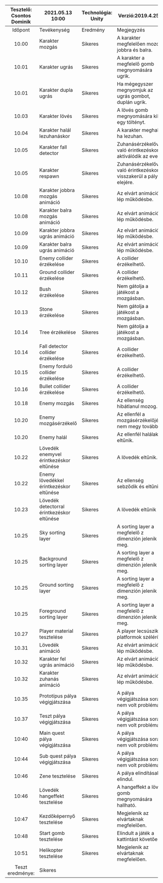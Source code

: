| Tesztelő: Csontos Dominik     | 2021.05.13 10:00     					| Technológia: Unity	|  Verzió:2019.4.25f1                                              	|   	|
|:-----------------------------:|-------------------------------------------|-----------------------|-------------------------------------------------------------------|-------|
| Időpont                   	| Tevékenység			                	| Eredmény           	| Megjegyzés                                                      	|   	|
| 10.00                      	| Karakter mozgás   						| Sikeres            	| A karakter megfelelően mozog jobbra és balra.                     |   	|
| 10.01                      	| Karakter ugrás       						| Sikeres            	| A karakter a megfelelő gomb megnyomására ugrik.	             	|   	|
| 10.01                      	| Karakter dupla ugrás      				| Sikeres            	| Ha mégegyszer megnyomjuk az ugrás gombot, duplán ugrik.     		|   	|
| 10.03                      	| Karakter lövés           					| Sikeres            	| A lövés gomb megnyomására kilő egy töltényt.                     	|   	|
| 10.04                      	| Karakter halál lezuhanáskor       		| Sikeres            	| A karakter meghal, ha lezuhan.						          	|   	|
| 10.05                      	| Karakter fall detector       				| Sikeres            	| Zuhanásérzékelővel való érintkezéskor aktiválódik az event. 		|   	|
| 10.05                     	| Karakter respawn     						| Sikeres            	| Zuhanásérzékelővel való érintkezéskor visszakerül a pálya elejére.|   	|
| 10.08                     	| Karakter jobbra mozgás animáció  			| Sikeres            	| Az elvárt animáció lép működésbe.						         	|   	|
| 10.08                     	| Karakter balra mozgás animáció  			| Sikeres            	| Az elvárt animáció lép működésbe.						          	|   	|
| 10.09                     	| Karakter jobbra ugrás animáció  			| Sikeres            	| Az elvárt animáció lép működésbe.							      	|   	|
| 10.09                     	| Karakter balra ugrás animáció				| Sikeres            	| Az elvárt animáció lép működésbe.   						     	|   	|
| 10.10                     	| Enemy collider érzékelése    				| Sikeres            	| A collider érzékelhető.									      	|   	|
| 10.11                     	| Ground collider érzékelése          		| Sikeres            	| A collider érzékelhető.										   	|   	|
| 10.12                     	| Bush érzékelése			          		| Sikeres            	| Nem gátolja a játékost a mozgásban.							   	|   	|
| 10.13                     	| Stone érzékelése			          		| Sikeres            	| Nem gátolja a játékost a mozgásban.							   	|   	|
| 10.14                     	| Tree érzékelése			          		| Sikeres            	| Nem gátolja a játékost a mozgásban.							   	|   	|
| 10.14                     	| Fall detector collider érzékelése        	| Sikeres            	| A collider érzékelhető.									     	|   	|
| 10.15                     	| Enemy forduló collider érzékelése 		| Sikeres            	| A collider érzékelhető.							              	|   	|
| 10.16                     	| Bullet collider érzékelése  				| Sikeres   			| A collider érzékelhető.						                 	|   	|
| 10.18                      	| Enemy mozgás          					| Sikeres            	| Az ellenség hibátlanul mozog.					                   	|   	|
| 10.20                      	| Enemy mozgásérzékelő           			| Sikeres            	| Az ellenfél a mozgásérzékelőjénél nem megy tovább.		     	|   	|
| 10.20                     	| Enemy halál               				| Sikeres            	| Az ellenfél halálakor eltűnik.						          	|   	|
| 10.22                     	| Lövedék enemyvel érintkezéskor eltűnése   | Sikeres            	| A lövedék eltűnik.								               	|   	|
| 10.22                     	| Enemy lövedékkel érintkezéskor eltűnése   | Sikeres            	| Az ellenség sebződik és eltűnik.						           	|   	|
| 10.23                     	| Lövedék detectorral érintkezéskor eltűnése| Sikeres            	| A lövedék eltűnik											       	|   	|
| 10.25                     	| Sky sorting layer  						| Sikeres           	| A sorting layer a megfelelő z dimenzión jelenik meg.            	|   	|
| 10.25                     	| Background sorting layer 					| Sikeres       		| A sorting layer a megfelelő z dimenzión jelenik meg.	          	|   	|
| 10.25                     	| Ground sorting layer  					| Sikeres      		 	| A sorting layer a megfelelő z dimenzión jelenik meg.          	|   	|
| 10.25                     	| Foreground sorting layer 					| Sikeres            	| A sorting layer a megfelelő z dimenzión jelenik meg.   	      	|   	|
| 10.27                     	| Player material tesztelése  				| Sikeres            	| A player lecsúszik a platformok széléről.				          	|   	|
| 10.31                     	| Lövedék animáció  						| Sikeres            	| Az elvárt animáció lép működésbe.						           	|   	|
| 10.32                     	| Karakter fel ugrás animáció 				| Sikeres            	| Az elvárt animáció lép működésbe.						           	|   	|
| 10.32                     	| Karakter zuhanás animáció				 	| Sikeres            	| Az elvárt animáció lép működésbe.					            	|   	|
| 10.35                     	| Prototípus pálya végigjátszása		 	| Sikeres            	| A pálya végigjátszása során nem volt probléma.		           	|   	|
| 10.37                     	| Teszt pálya végigjátszása		 			| Sikeres            	| A pálya végigjátszása során nem volt probléma.	            	|   	|
| 10:40                     	| Main quest pálya végigjátszása		 	| Sikeres            	| A pálya végigjátszása során nem volt probléma.		           	|   	|
| 10:44                     	| Sub quest pálya végigjátszása 			| Sikeres            	| A pálya végigjátszása során nem volt probléma.		           	|   	|   
| 10:46                     	| Zene tesztelése				 			| Sikeres            	| A pálya elindításakor elindul.						           	|   	| 
| 10:46                     	| Lövedék hangeffekt tesztelése				| Sikeres            	| A hangeffekt a lövés gomb megnyomására hallható.		          	|   	|  
| 10:47                     	| Kezdőképernyő tesztelése  	       		| Sikeres            	| Megjelenik az elvártaknak megfelelően.						   	|   	| 
| 10:48                     	| Start gomb tesztelése  	       			| Sikeres            	| Elindult a játék a kattintást követően.						   	|   	|   
| 10:51                     	| Helikopter tesztelése    		     		| Sikeres            	| Megjelenik az elvártaknak megfelelően.						   	|   	|          	
| Teszt eredménye:          	| Sikeres               					|                    	|                                                                 	|   	|